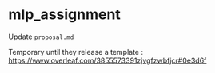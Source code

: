 # mlp_assignment

Update `proposal.md`

Temporary until they release a template : https://www.overleaf.com/3855573391zjvgfzwbfjcr#0e3d6f

